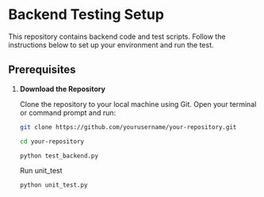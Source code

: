 # Backend Testing Setup

This repository contains backend code and test scripts. Follow the instructions below to set up your environment and run the test.

## Prerequisites

1. **Download the Repository**

   Clone the repository to your local machine using Git. Open your terminal or command prompt and run:

   ```bash
   git clone https://github.com/yourusername/your-repository.git
   ```
   ```bash
   cd your-repository
   ```
   ```bash
   python test_backend.py
   ```

   Run unit_test
   ```bash
   python unit_test.py
